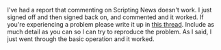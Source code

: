 I've had a report that commenting on Scripting News doesn't work. I just signed off and then signed back on, and commented and it worked. If you're experiencing a problem please write it up in <a href="https://github.com/scripting/Scripting-News/issues/185">this thread</a>. Include as much detail as you can so I can try to reproduce the problem. As I said, I just went through the basic operation and it worked. 
